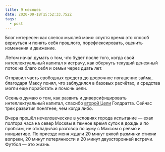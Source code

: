 ```yaml
---
title: 9 месяцев
date: 2020-09-18T15:52:33.752Z
tags:
  - post
---
```

Блог интересен как слепок мыслей моих: спустя время это способ вернуться и понять себя прошлого, порефлексировать, оценить изменения и движение.

Летом начал думать о том, что будет после того, когда свой интеллектуальный капитал я истрачу, как обернуть текущий денежный поток на благо себя и семьи через дцать лет.

Отправил часть свободных средств до досрочное погашение займа, благодаря Максу понял, что заблудился в базовых расчётах, и средства могли еще поработать и помочь цели.

Осенью думаю о том, как развить и диверсифицировать интеллектуальный капитал, спасибо [второй Цели](https://www.litres.ru/eliyahu-goldratt/cel-2-delo-ne-v-vezenii/) Голдратта. Сейчас трек развития понятнее, чем когда либо.

Вчера прошёл нечеловеческие в условиях города испытание — ехал полтора часа на север Москвы в темное время суток в дождь и по пробкам, не откладывая разговор по зуму с Максом о ревью и инициативе. По приезде меня ждали 20 минут вялой разминки стихии вопреки, 20 минут потерянности и 20 минут двухсторонней встречи. Футбол — это жизнь.
